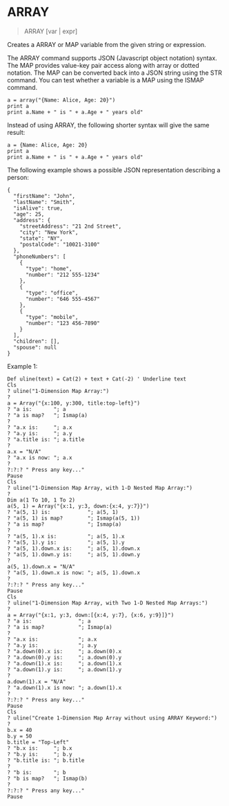 # ARRAY

> ARRAY [var | expr]

Creates a ARRAY or MAP variable from the given string or expression.

The ARRAY command supports JSON (Javascript object notation) syntax. The MAP provides value-key pair access along with array or dotted notation.
The MAP can be converted back into a JSON string using the STR command. You can test whether a variable is a MAP using the ISMAP command.

```
a = array("{Name: Alice, Age: 20}")
print a
print a.Name + " is " + a.Age + " years old"
```

Instead of using ARRAY, the following shorter syntax will give the same result:

```
a = {Name: Alice, Age: 20}
print a
print a.Name + " is " + a.Age + " years old"
```

The following example shows a possible JSON representation describing a person:

~~~
{
  "firstName": "John",
  "lastName": "Smith",
  "isAlive": true,
  "age": 25,
  "address": {
    "streetAddress": "21 2nd Street",
    "city": "New York",
    "state": "NY",
    "postalCode": "10021-3100"
  },
  "phoneNumbers": [
    {
      "type": "home",
      "number": "212 555-1234"
    },
    {
      "type": "office",
      "number": "646 555-4567"
    },
    {
      "type": "mobile",
      "number": "123 456-7890"
    }
  ],
  "children": [],
  "spouse": null
}
~~~

Example 1:

~~~
Def uline(text) = Cat(2) + text + Cat(-2) ' Underline text
Cls
? uline("1-Dimension Map Array:")
?
a = Array("{x:100, y:300, title:top-left}")
? "a is:       "; a
? "a is map?   "; Ismap(a)
?
? "a.x is:     "; a.x
? "a.y is:     "; a.y
? "a.title is: "; a.title
?
a.x = "N/A"
? "a.x is now: "; a.x
?
?:?:? " Press any key..."
Pause
Cls
? uline("1-Dimension Map Array, with 1-D Nested Map Array:")
?
Dim a(1 To 10, 1 To 2)
a(5, 1) = Array("{x:1, y:3, down:{x:4, y:7}}")
? "a(5, 1) is:            "; a(5, 1)
? "a(5, 1) is map?        "; Ismap(a(5, 1))
? "a is map?              "; Ismap(a)
?
? "a(5, 1).x is:          "; a(5, 1).x
? "a(5, 1).y is:          "; a(5, 1).y
? "a(5, 1).down.x is:     "; a(5, 1).down.x
? "a(5, 1).down.y is:     "; a(5, 1).down.y
?
a(5, 1).down.x = "N/A"
? "a(5, 1).down.x is now: "; a(5, 1).down.x
?
?:?:? " Press any key..."
Pause
Cls
? uline("1-Dimension Map Array, with Two 1-D Nested Map Arrays:")
?
a = Array("{x:1, y:3, down:[{x:4, y:7}, {x:6, y:9}]}")
? "a is:               "; a
? "a is map?           "; Ismap(a)
?
? "a.x is:             "; a.x
? "a.y is:             "; a.y
? "a.down(0).x is:     "; a.down(0).x
? "a.down(0).y is:     "; a.down(0).y
? "a.down(1).x is:     "; a.down(1).x
? "a.down(1).y is:     "; a.down(1).y
?
a.down(1).x = "N/A"
? "a.down(1).x is now: "; a.down(1).x
?
?:?:? " Press any key..."
Pause
Cls
? uline("Create 1-Dimension Map Array without using ARRAY Keyword:")
?
b.x = 40
b.y = 50
b.title = "Top-Left"
? "b.x is:     "; b.x
? "b.y is:     "; b.y
? "b.title is: "; b.title
?
? "b is:       "; b
? "b is map?   "; Ismap(b)
?
?:?:? " Press any key..."
Pause
~~~
